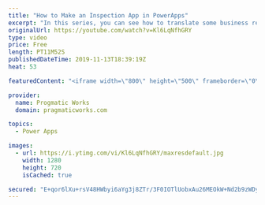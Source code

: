 ```yaml
---
title: "How to Make an Inspection App in PowerApps"
excerpt: "In this series, you can see how to translate some business requirements into PowerApps. This time, you'll see how we made a vehicle inspection application with a dynamic list of questions based on categories. #MadeWithPowerApps  On-Demand Learning courses FREE trial: https://success.pragmaticworks.com/ondemandlearning-free-trial"
originalUrl: https://youtube.com/watch?v=Kl6LqNfhGRY
type: video
price: Free
length: PT11M52S
publishedDateTime: 2019-11-13T18:39:19Z
heat: 53

featuredContent: "<iframe width=\"800\" height=\"500\" frameborder=\"0\" src=\"https://www.youtube.com/embed/Kl6LqNfhGRY\" allow=\"accelerometer; autoplay; encrypted-media; gyroscope; picture-in-picture\" allowfullscreen></iframe>"

provider:
  name: Progmatic Works
  domain: pragmaticworks.com

topics:
  - Power Apps

images:
  - url: https://i.ytimg.com/vi/Kl6LqNfhGRY/maxresdefault.jpg
    width: 1280
    height: 720
    isCached: true

secured: "E+qor6lXu+rsV48HWbyi6aYg3j8ZTr/3F0IOTlUobxAu26MEOkW+Nd2b9zWDy/M9FiJugAdvzArGUS3V+UkotA426x2OEH9I3M6ULiu1rxiLTdDMAMBF15imeGWiFxXC++FM5nX9pjjWUl9DCA+zGEGk8aVaS1+WzHgKKGg5oP/T+rwNn4QZxYiQy8KYNZS/ZkNjJe05luhS9VDExN3OMGoz1lxUExEOmG9nu2sRL41P/jQgpy6RbnSXWeKq+WdpN/0N5a+g4c6xA3bjGq9iKabFVYcrD0P0jHNTKoq4byjULPM4xBWpwGzk1pETPSNhfB+si/OKc0dttdc/0LMhWf9tqT28/fMjBDS2x48t9Xe7tR8r1su9CabIOpqYbtlZBpdf2ZIM0Wr1CXrfjODL3A==;TAFQqC7QufnQ3EcZib6Vbw=="
---
```


